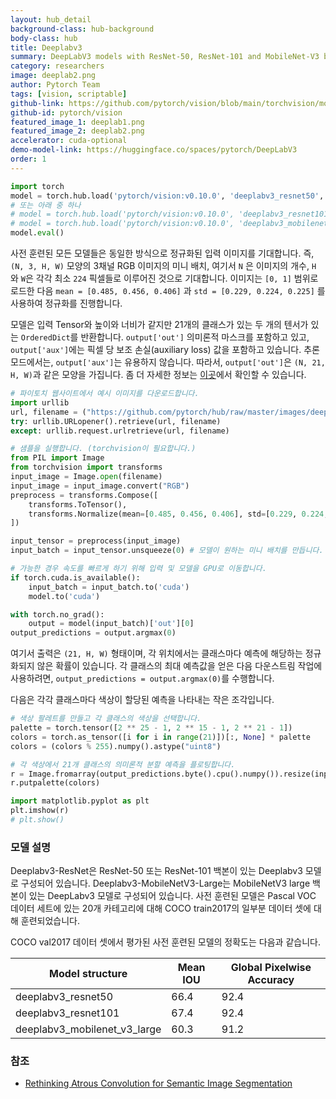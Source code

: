 ```yaml
---
layout: hub_detail
background-class: hub-background
body-class: hub
title: Deeplabv3
summary: DeepLabV3 models with ResNet-50, ResNet-101 and MobileNet-V3 backbones
category: researchers
image: deeplab2.png
author: Pytorch Team
tags: [vision, scriptable]
github-link: https://github.com/pytorch/vision/blob/main/torchvision/models/segmentation/deeplabv3.py
github-id: pytorch/vision
featured_image_1: deeplab1.png
featured_image_2: deeplab2.png
accelerator: cuda-optional
demo-model-link: https://huggingface.co/spaces/pytorch/DeepLabV3
order: 1
---
```


```python
import torch
model = torch.hub.load('pytorch/vision:v0.10.0', 'deeplabv3_resnet50', pretrained=True)
# 또는 아래 중 하나
# model = torch.hub.load('pytorch/vision:v0.10.0', 'deeplabv3_resnet101', pretrained=True)
# model = torch.hub.load('pytorch/vision:v0.10.0', 'deeplabv3_mobilenet_v3_large', pretrained=True)
model.eval()
```

사전 훈련된 모든 모델들은 동일한 방식으로 정규화된 입력 이미지를 기대합니다.
즉, `(N, 3, H, W)` 모양의 3채널 RGB 이미지의 미니 배치, 여기서 `N` 은 이미지의 개수, `H` 와 `W`은 각각 최소 `224` 픽셀들로 이루어진 것으로 기대합니다.
이미지는 `[0, 1]` 범위로 로드한 다음 `mean = [0.485, 0.456, 0.406]` 과 `std = [0.229, 0.224, 0.225]`
를 사용하여 정규화를 진행합니다.

모델은 입력 Tensor와 높이와 너비가 같지만 21개의 클래스가 있는 두 개의 텐서가 있는 `OrderedDict`를 반환합니다.
`output['out']` 의미론적 마스크를 포함하고 있고, `output['aux']`에는 픽셀 당 보조 손실(auxiliary loss) 값을 포함하고 있습니다. 추론 모드에서는, `output['aux']`는 유용하지 않습니다.
따라서, `output['out']`은 `(N, 21, H, W)`과 같은 모양을 가집니다. 좀 더 자세한 정보는 [이곳](https://pytorch.org/vision/stable/models.html#semantic-segmentation)에서 확인할 수 있습니다.


```python
# 파이토치 웹사이트에서 예시 이미지를 다운로드합니다.
import urllib
url, filename = ("https://github.com/pytorch/hub/raw/master/images/deeplab1.png", "deeplab1.png")
try: urllib.URLopener().retrieve(url, filename)
except: urllib.request.urlretrieve(url, filename)
```

```python
# 샘플을 실행합니다. (torchvision이 필요합니다.)
from PIL import Image
from torchvision import transforms
input_image = Image.open(filename)
input_image = input_image.convert("RGB")
preprocess = transforms.Compose([
    transforms.ToTensor(),
    transforms.Normalize(mean=[0.485, 0.456, 0.406], std=[0.229, 0.224, 0.225]),
])

input_tensor = preprocess(input_image)
input_batch = input_tensor.unsqueeze(0) # 모델이 원하는 미니 배치를 만듭니다.

# 가능한 경우 속도를 빠르게 하기 위해 입력 및 모델을 GPU로 이동합니다.
if torch.cuda.is_available():
    input_batch = input_batch.to('cuda')
    model.to('cuda')

with torch.no_grad():
    output = model(input_batch)['out'][0]
output_predictions = output.argmax(0)
```

여기서 출력은 `(21, H, W)` 형태이며, 각 위치에서는 클래스마다 예측에 해당하는 정규화되지 않은 확률이 있습니다.
각 클래스의 최대 예측값을 얻은 다음 다운스트림 작업에 사용하려면, `output_predictions = output.argmax(0)`를 수행합니다.

다음은 각각 클래스마다 색상이 할당된 예측을 나타내는 작은 조각입니다.

```python
# 색상 팔레트를 만들고 각 클래스의 색상을 선택합니다.
palette = torch.tensor([2 ** 25 - 1, 2 ** 15 - 1, 2 ** 21 - 1])
colors = torch.as_tensor([i for i in range(21)])[:, None] * palette
colors = (colors % 255).numpy().astype("uint8")

# 각 색상에서 21개 클래스의 의미론적 분할 예측을 플로팅합니다.
r = Image.fromarray(output_predictions.byte().cpu().numpy()).resize(input_image.size)
r.putpalette(colors)

import matplotlib.pyplot as plt
plt.imshow(r)
# plt.show()
```


### 모델 설명

Deeplabv3-ResNet은 ResNet-50 또는 ResNet-101 백본이 있는 Deeplabv3 모델로 구성되어 있습니다.
Deeplabv3-MobileNetV3-Large는 MobileNetV3 large 백본이 있는 DeepLabv3 모델로 구성되어 있습니다.
사전 훈련된 모델은 Pascal VOC 데이터 세트에 있는 20개 카테고리에 대해 COCO train2017의 일부분 데이터 셋에 대해 훈련되었습니다.

COCO val2017 데이터 셋에서 평가된 사전 훈련된 모델의 정확도는 다음과 같습니다.

|    Model structure           |   Mean IOU  | Global Pixelwise Accuracy |
| ---------------------------- | ----------- | --------------------------|
| deeplabv3_resnet50           |   66.4      |   92.4                    |
| deeplabv3_resnet101          |   67.4      |   92.4                    |
| deeplabv3_mobilenet_v3_large |   60.3      |   91.2                    |

### 참조

 - [Rethinking Atrous Convolution for Semantic Image Segmentation](https://arxiv.org/abs/1706.05587)
